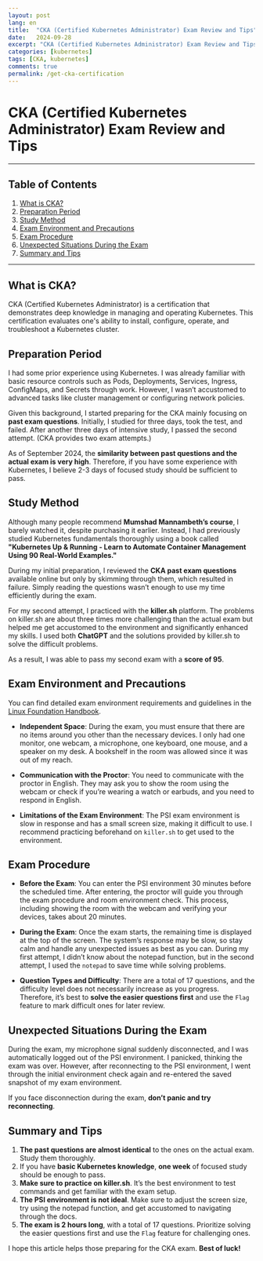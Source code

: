 ```yaml
---
layout: post
lang: en
title:  "CKA (Certified Kubernetes Administrator) Exam Review and Tips"
date:   2024-09-28
excerpt: "CKA (Certified Kubernetes Administrator) Exam Review and Tips"
categories: [kubernetes]
tags: [CKA, kubernetes]
comments: true
permalink: /get-cka-certification
---
```


# CKA (Certified Kubernetes Administrator) Exam Review and Tips

---

## Table of Contents
1. [What is CKA?](#what-is-cka)
2. [Preparation Period](#preparation-period)
3. [Study Method](#study-method)
4. [Exam Environment and Precautions](#exam-environment-and-precautions)
5. [Exam Procedure](#exam-procedure)
6. [Unexpected Situations During the Exam](#unexpected-situations-during-the-exam)
7. [Summary and Tips](#summary-and-tips)

---

## What is CKA?
CKA (Certified Kubernetes Administrator) is a certification that demonstrates deep knowledge in managing and operating Kubernetes. This certification evaluates one's ability to install, configure, operate, and troubleshoot a Kubernetes cluster.

## Preparation Period
I had some prior experience using Kubernetes. I was already familiar with basic resource controls such as Pods, Deployments, Services, Ingress, ConfigMaps, and Secrets through work. However, I wasn’t accustomed to advanced tasks like cluster management or configuring network policies.

Given this background, I started preparing for the CKA mainly focusing on **past exam questions**. Initially, I studied for three days, took the test, and failed. After another three days of intensive study, I passed the second attempt. (CKA provides two exam attempts.)

As of September 2024, the **similarity between past questions and the actual exam is very high**. Therefore, if you have some experience with Kubernetes, I believe 2-3 days of focused study should be sufficient to pass.

## Study Method
Although many people recommend **Mumshad Mannambeth’s course**, I barely watched it, despite purchasing it earlier. Instead, I had previously studied Kubernetes fundamentals thoroughly using a book called **"Kubernetes Up & Running - Learn to Automate Container Management Using 90 Real-World Examples."**

During my initial preparation, I reviewed the **CKA past exam questions** available online but only by skimming through them, which resulted in failure. Simply reading the questions wasn’t enough to use my time efficiently during the exam.

For my second attempt, I practiced with the **killer.sh** platform. The problems on killer.sh are about three times more challenging than the actual exam but helped me get accustomed to the environment and significantly enhanced my skills. I used both **ChatGPT** and the solutions provided by killer.sh to solve the difficult problems.

As a result, I was able to pass my second exam with a **score of 95**.

## Exam Environment and Precautions
You can find detailed exam environment requirements and guidelines in the [Linux Foundation Handbook](https://docs.linuxfoundation.org/tc-docs/certification/lf-handbook2).

- **Independent Space**: During the exam, you must ensure that there are no items around you other than the necessary devices. I only had one monitor, one webcam, a microphone, one keyboard, one mouse, and a speaker on my desk. A bookshelf in the room was allowed since it was out of my reach.

- **Communication with the Proctor**: You need to communicate with the proctor in English. They may ask you to show the room using the webcam or check if you’re wearing a watch or earbuds, and you need to respond in English.

- **Limitations of the Exam Environment**: The PSI exam environment is slow in response and has a small screen size, making it difficult to use. I recommend practicing beforehand on `killer.sh` to get used to the environment.

## Exam Procedure
- **Before the Exam**: You can enter the PSI environment 30 minutes before the scheduled time. After entering, the proctor will guide you through the exam procedure and room environment check. This process, including showing the room with the webcam and verifying your devices, takes about 20 minutes.

- **During the Exam**: Once the exam starts, the remaining time is displayed at the top of the screen. The system’s response may be slow, so stay calm and handle any unexpected issues as best as you can. During my first attempt, I didn’t know about the notepad function, but in the second attempt, I used the `notepad` to save time while solving problems.

- **Question Types and Difficulty**: There are a total of 17 questions, and the difficulty level does not necessarily increase as you progress. Therefore, it’s best to **solve the easier questions first** and use the `Flag` feature to mark difficult ones for later review.

## Unexpected Situations During the Exam
During the exam, my microphone signal suddenly disconnected, and I was automatically logged out of the PSI environment. I panicked, thinking the exam was over. However, after reconnecting to the PSI environment, I went through the initial environment check again and re-entered the saved snapshot of my exam environment.

If you face disconnection during the exam, **don’t panic and try reconnecting**.

## Summary and Tips
1. **The past questions are almost identical** to the ones on the actual exam. Study them thoroughly.
2. If you have **basic Kubernetes knowledge**, **one week** of focused study should be enough to pass.
3. **Make sure to practice on killer.sh**. It’s the best environment to test commands and get familiar with the exam setup.
4. **The PSI environment is not ideal**. Make sure to adjust the screen size, try using the notepad function, and get accustomed to navigating through the docs.
5. **The exam is 2 hours long**, with a total of 17 questions. Prioritize solving the easier questions first and use the `Flag` feature for challenging ones.

I hope this article helps those preparing for the CKA exam. **Best of luck!**
